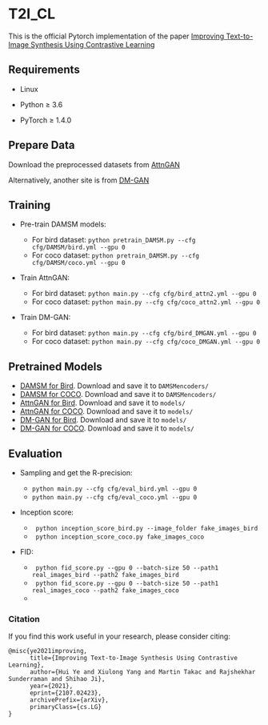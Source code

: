 # T2I_CL
This is the official Pytorch implementation of the paper [Improving Text-to-Image Synthesis Using Contrastive Learning](https://arxiv.org/abs/2107.02423?context=cs)


## Requirements
* Linux
* Python ≥ 3.6

* PyTorch ≥ 1.4.0


## Prepare Data



Download the preprocessed datasets from [AttnGAN](https://github.com/taoxugit/AttnGAN)

Alternatively, another site is from [DM-GAN](https://github.com/MinfengZhu/DM-GAN)


## Training
- Pre-train DAMSM models:
  - For bird dataset: `python pretrain_DAMSM.py --cfg cfg/DAMSM/bird.yml --gpu 0`
  - For coco dataset: `python pretrain_DAMSM.py --cfg cfg/DAMSM/coco.yml --gpu 0`

- Train AttnGAN:
  - For bird dataset: `python main.py --cfg cfg/bird_attn2.yml --gpu 0`
  - For coco dataset: `python main.py --cfg cfg/coco_attn2.yml --gpu 0`

- Train DM-GAN:
  - For bird dataset: `python main.py --cfg cfg/bird_DMGAN.yml --gpu 0`
  - For coco dataset: `python main.py --cfg cfg/coco_DMGAN.yml --gpu 0`

## Pretrained Models
- [DAMSM for Bird](https://drive.google.com/). Download and save it to `DAMSMencoders/`
- [DAMSM for COCO](https://drive.google.com/). Download and save it to `DAMSMencoders/`
- [AttnGAN for Bird](https://drive.google.com/). Download and save it to `models/`
- [AttnGAN for COCO](https://drive.google.com/). Download and save it to `models/`
- [DM-GAN for Bird](https://drive.google.com/). Download and save it to `models/`
- [DM-GAN for COCO](https://drive.google.com/). Download and save it to `models/`

## Evaluation
- Sampling and get the R-precision:
  - `python main.py --cfg cfg/eval_bird.yml --gpu 0`
  - `python main.py --cfg cfg/eval_coco.yml --gpu 0`

- Inception score:
  - ` python inception_score_bird.py --image_folder fake_images_bird`
  - ` python inception_score_coco.py fake_images_coco`

- FID: 
  - ` python fid_score.py --gpu 0 --batch-size 50 --path1 real_images_bird --path2 fake_images_bird`
  - ` python fid_score.py --gpu 0 --batch-size 50 --path1 real_images_coco --path2 fake_images_coco`
  - 
### Citation
If you find this work useful in your research, please consider citing:

```
@misc{ye2021improving,
      title={Improving Text-to-Image Synthesis Using Contrastive Learning}, 
      author={Hui Ye and Xiulong Yang and Martin Takac and Rajshekhar Sunderraman and Shihao Ji},
      year={2021},
      eprint={2107.02423},
      archivePrefix={arXiv},
      primaryClass={cs.LG}
}
```
